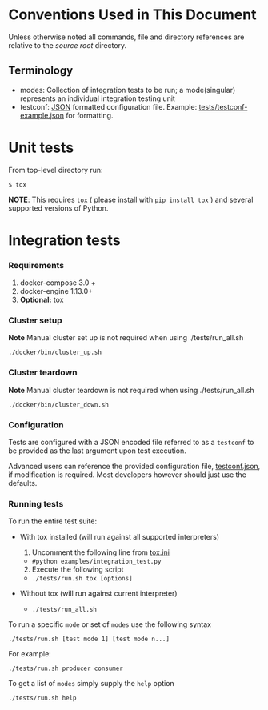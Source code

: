 # Conventions Used in This Document
Unless otherwise noted all commands, file and directory references are relative to the *source root* directory.

## Terminology
 - modes: Collection of integration tests to be run; a mode(singular) represents an individual integration testing unit
 - testconf: [JSON](https://tools.ietf.org/html/rfc8259) formatted configuration file.
        Example: [tests/testconf-example.json](./tests/testconf-example.json) for formatting.

Unit tests
==========
From top-level directory run:

    $ tox

**NOTE**: This requires `tox` ( please install with `pip install tox` ) and several supported versions of Python.

Integration tests
=================

### Requirements
 1. docker-compose 3.0 +
 2. docker-engine 1.13.0+
 3. **Optional:** tox

### Cluster setup
**Note** Manual cluster set up is not required when using ./tests/run_all.sh

    ./docker/bin/cluster_up.sh

### Cluster teardown
**Note** Manual cluster teardown is not required when using ./tests/run_all.sh

    ./docker/bin/cluster_down.sh

### Configuration
Tests are configured with a JSON encoded file referred to as a `testconf` to be provided as the last argument upon test execution.

Advanced users can reference the provided configuration file, [testconf.json](testconf.json), if modification is required.
Most developers however should just use the defaults.

### Running tests
To run the entire test suite:

- With tox installed (will run against all supported interpreters)
  1. Uncomment the following line from [tox.ini](../tox.ini)
    - ```#python examples/integration_test.py```
  2. Execute the following script
    - ```./tests/run.sh tox [options]```

- Without tox (will run against current interpreter)
  - ```./tests/run_all.sh```

To run a specific `mode` or set of `modes` use the following syntax

    ./tests/run.sh [test mode 1] [test mode n...]

For example:

    ./tests/run.sh producer consumer

To get a list of `modes` simply supply the `help` option

    ./tests/run.sh help

